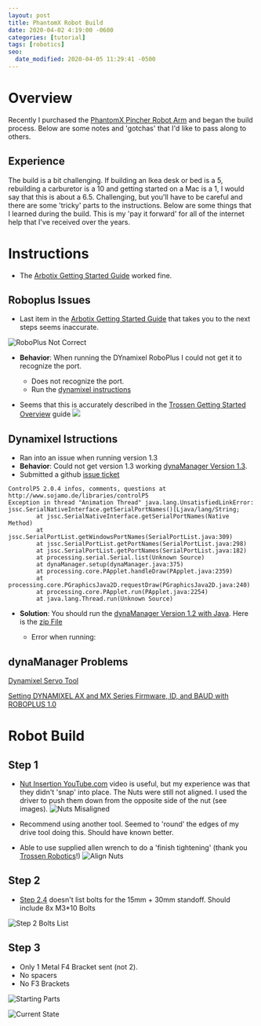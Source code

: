 ```yaml
---
layout: post
title: PhantomX Robot Build
date: 2020-04-02 4:19:00 -0600
categories: [tutorial]
tags: [robotics]
seo:
  date_modified: 2020-04-05 11:29:41 -0500
---
```


# Overview

Recently I purchased the [PhantomX Pincher Robot Arm](https://www.trossenrobotics.com/p/PhantomX-Pincher-Robot-Arm.aspx) and began the build process. Below are some notes and 'gotchas' that I'd like to pass along to others.

## Experience

The build is a bit challenging. If building an Ikea desk or bed is a 5,  rebuilding a carburetor is a 10 and getting started on a Mac is a 1, I would say that this is about a 6.5. Challenging, but you'll have to be careful and there are some 'tricky' parts to the instructions. Below are some things that I learned during the build. This is my 'pay it forward' for all of the internet help that I've received over the years.

# Instructions

* The [Arbotix Getting Started Guide](https://learn.trossenrobotics.com/arbotix/7-arbotix-quick-start-guide) worked fine.

## Roboplus Issues

* Last item in the [Arbotix Getting Started Guide](https://learn.trossenrobotics.com/arbotix/7-arbotix-quick-start-guide) that takes you to the next steps seems inaccurate.

![RoboPlus Not Correct](/assets/img/post_images/PhantomX-Build/Dynamixel-Robopus-Not-Correct.jpg)

* **Behavior**: When running the DYnamixel RoboPlus I could not get it to recognize the port. 
    * Does not recognize the port.
    * Run the [dynamixel instructions](https://learn.trossenrobotics.com/index.php/getting-started-with-the-arbotix/1-using-the-tr-dynamixel-servo-tool#&panel1-1)

* Seems that this is accurately described in the  [Trossen Getting Started Overview](https://learn.trossenrobotics.com/) guide
![](/assets/img/post_images/PhantomX-Build/Dynamixel-ID-Guide.jpg)

## Dynamixel Istructions
* Ran into an issue when running version 1.3
* **Behavior**: Could not get version 1.3 working [dynaManager Version 1.3](https://github.com/Interbotix/dynaManager/releases/tag/1.3).
* Submitted a github [issue ticket](https://github.com/Interbotix/dynaManager/issues/2)

```
ControlP5 2.0.4 infos, comments, questions at http://www.sojamo.de/libraries/controlP5
Exception in thread "Animation Thread" java.lang.UnsatisfiedLinkError: jssc.SerialNativeInterface.getSerialPortNames()[Ljava/lang/String;
        at jssc.SerialNativeInterface.getSerialPortNames(Native Method)
        at jssc.SerialPortList.getWindowsPortNames(SerialPortList.java:309)
        at jssc.SerialPortList.getPortNames(SerialPortList.java:298)
        at jssc.SerialPortList.getPortNames(SerialPortList.java:182)
        at processing.serial.Serial.list(Unknown Source)
        at dynaManager.setup(dynaManager.java:375)
        at processing.core.PApplet.handleDraw(PApplet.java:2359)
        at processing.core.PGraphicsJava2D.requestDraw(PGraphicsJava2D.java:240)
        at processing.core.PApplet.run(PApplet.java:2254)
        at java.lang.Thread.run(Unknown Source)
```

* **Solution**: You should run the [dynaManager Version 1.2 with Java](https://github.com/Interbotix/dynaManager/releases/tag/1.2). Here is the [zip File](https://github.com/Interbotix/dynaManager/releases/download/1.2/dynaManager_windows_with_java.zip)


    
    * Error when running: 



## dynaManager Problems





[Dynamixel Servo Tool](https://learn.trossenrobotics.com/index.php/getting-started-with-the-arbotix/1-using-the-tr-dynamixel-servo-tool#&panel1-1)

[Setting DYNAMIXEL AX and MX Series Firmware, ID, and BAUD with ROBOPLUS 1.0](https://learn.trossenrobotics.com/projects/194-setting-dynamixel-ax-and-mx-series-firmware-id-and-baud-with-roboplus-1-0.html)

# Robot Build

## Step 1
* [Nut Insertion YouTube.com](https://youtu.be/o0JtXuj7HmA) video is useful, but my experience was that they didn't 'snap' into place. The Nuts were still not aligned. I used the driver to push them down from the opposite side of the nut (see images).
![Nuts Misaligned](/assets/img/post_images/PhantomX-Build/Misaligned-Nuts.jpg)


* Recommend using another tool. Seemed to 'round' the edges of my drive tool doing this. Should have known better. 
* Able to use supplied allen wrench to do a 'finish tightening' (thank you [Trossen Robotics](https://www.trossenrobotics.com)!)
![Align Nuts](/assets/img/post_images/PhantomX-Build/Align-Nuts.jpg)


## Step 2

* [Step 2.4](https://learn.trossenrobotics.com/16-interbotix/robot-arms/pincher-robot-arm/163-phantomx-pincher-robot-arm-assembly-guide.html) doesn't list bolts for the 15mm + 30mm standoff. Should include 8x M3*10 Bolts


![Step 2 Bolts List](/assets/img/post_images/PhantomX-Build/Step-2-Bolts-Incorrect.jpg)

## Step 3

* Only 1 Metal F4 Bracket sent (not 2).
* No spacers
* No F3 Brackets

![Starting Parts](/assets/img/post_images/PhantomX-Build/StartingParts.jpg)

![Current State](/assets/img/post_images/PhantomX-Build/CurrentState.jpg)
